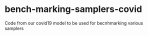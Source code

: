 # bench-marking-samplers-covid
Code from our covid19 model to be used for becnhmarking various samplers
